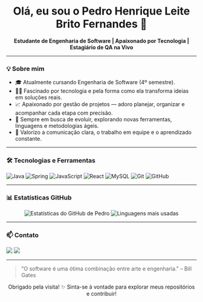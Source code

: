 <h1 align="center">Olá, eu sou o Pedro Henrique Leite Brito Fernandes 👋</h1>

<p align="center">
  <strong>Estudante de Engenharia de Software | Apaixonado por Tecnologia | Estagiário de QA na Vivo</strong>
</p>

---

### 💡 Sobre mim

- 🎓 Atualmente cursando Engenharia de Software (4º semestre).
- 👨‍💻 Fascinado por tecnologia e pela forma como ela transforma ideias em soluções reais.
- 📈 Apaixonado por gestão de projetos — adoro planejar, organizar e acompanhar cada etapa com precisão.
- 🌱 Sempre em busca de evoluir, explorando novas ferramentas, linguagens e metodologias ágeis.
- 💬 Valorizo a comunicação clara, o trabalho em equipe e o aprendizado constante.

---

### 🛠️ Tecnologias e Ferramentas

<p align="left">
  <img src="https://img.shields.io/badge/Java-ED8B00?style=for-the-badge&logo=openjdk&logoColor=white" alt="Java"/>
  <img src="https://img.shields.io/badge/Spring-6DB33F?style=for-the-badge&logo=spring&logoColor=white" alt="Spring"/>
  <img src="https://img.shields.io/badge/JavaScript-F7DF1E?style=for-the-badge&logo=javascript&logoColor=black" alt="JavaScript"/>
  <img src="https://img.shields.io/badge/React-20232A?style=for-the-badge&logo=react&logoColor=61DAFB" alt="React"/>
  <img src="https://img.shields.io/badge/MySQL-005C84?style=for-the-badge&logo=mysql&logoColor=white" alt="MySQL"/>
  <img src="https://img.shields.io/badge/Git-E34F26?style=for-the-badge&logo=git&logoColor=white" alt="Git"/>
  <img src="https://img.shields.io/badge/GitHub-181717?style=for-the-badge&logo=github&logoColor=white" alt="GitHub"/>
</p>

---

### 📊 Estatísticas GitHub

<p align="center">
  <img src="https://github-readme-stats.vercel.app/api?username=pedrobrito20&show_icons=true&theme=tokyonight&include_all_commits=true&count_private=true" alt="Estatísticas do GitHub de Pedro"/>
  <img src="https://github-readme-stats.vercel.app/api/top-langs/?username=pedrobrito20&layout=compact&langs_count=7&theme=tokyonight" alt="Linguagens mais usadas"/>
</p>

---

### 📫 Contato

<p align="left"> 
  <a href="mailto:ph20.pedro12@gmail.com" target="_blank"><img src="https://img.shields.io/badge/Gmail-D14836?style=for-the-badge&logo=gmail&logoColor=white" target="_blank"></a>
  <a href="https://www.linkedin.com/in/pedro-f-82a398204/" target="_blank"><img src="https://img.shields.io/badge/LinkedIn-0077B5?style=for-the-badge&logo=linkedin&logoColor=white" target="_blank"></a>
</p>

---

> "O software é uma ótima combinação entre arte e engenharia." – Bill Gates

<p align="center">
  Obrigado pela visita! ✨ Sinta-se à vontade para explorar meus repositórios e contribuir!
</p>
